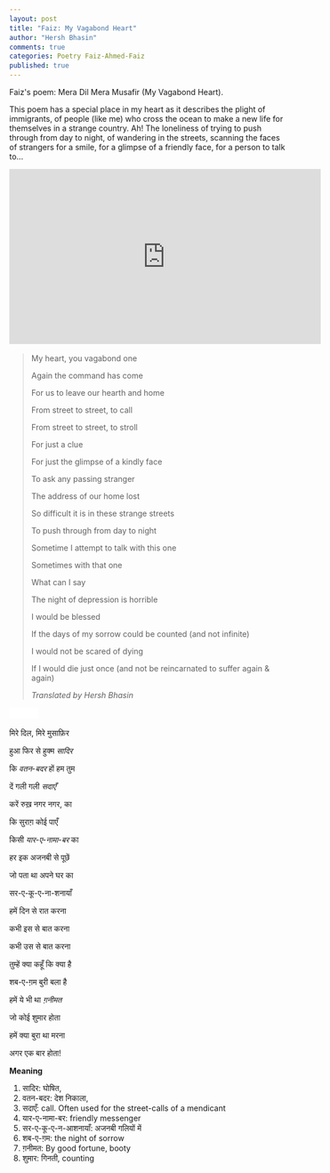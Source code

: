 ```yaml
---
layout: post
title: "Faiz: My Vagabond Heart"
author: "Hersh Bhasin"
comments: true
categories: Poetry Faiz-Ahmed-Faiz
published: true
---
```


Faiz's poem: Mera Dil Mera Musafir (My Vagabond Heart).

This poem has a special place in my heart as it describes the plight of immigrants, of people (like me) who cross the ocean to make a new life for themselves in a strange country. Ah! The loneliness of  trying to push through from day to night, of wandering in the streets, scanning the faces of strangers  for a smile, for a  glimpse of a friendly face, for a person to talk to...  



 <iframe width="560" height="315" src="https://www.youtube.com/embed/50XQd5t3M5Q" frameborder="0" allow="accelerometer; autoplay; encrypted-media; gyroscope; picture-in-picture" allowfullscreen></iframe>

> My heart, you vagabond one
>
> Again the command has come
>
> For us to  leave our hearth and home
>
> From street to street, to call
>
> From street to street, to stroll
>
> For just a  clue
>
> For just the glimpse of a kindly face
>
> To ask  any passing stranger
>
> The address of our  home lost
>
> So difficult it is in these strange streets
>
> To push through from day to night
>
> Sometime I attempt to talk with this one
>
> Sometimes with that one
>
> What can I say
>
> The  night of depression is horrible
>
> I would be blessed
>
> If the days of my sorrow could be counted (and not infinite)
>
> I would not be scared of dying
>
> If I would die just once (and not be reincarnated to suffer again & again)
>
> *Translated by Hersh Bhasin*

<img src="../assets/spacer.png" alt="Sahil Ludhianvi" style="width:52px;height:20px;">

मिरे दिल, मिरे मुसाफ़िर 

हुआ फिर से हुक्म *सादिर* 

कि *वतन-बदर* हों हम तुम 

दें गली गली *सदाएँ* 

करें रुख़ नगर नगर, का 

कि सुराग़ कोई पाएँ 

किसी *यार-ए-नामा-बर* का 

हर इक अजनबी से पूछें 

जो पता था अपने घर का 

सर-ए-कू-ए-ना-शनायाँ 

हमें दिन से रात करना 

कभी इस से बात करना 

कभी उस से बात करना 

तुम्हें क्या कहूँ कि क्या है 

शब-ए-ग़म बुरी बला है 

हमें ये भी था *ग़नीमत* 

जो कोई शुमार होता 

हमें क्या बुरा था मरना 

अगर एक बार होता! 

**Meaning**

1. सादिर: घोषित, 
2. वतन-बदर: देश निकाला, 
3. सदाएँ: call. Often used for the street-calls of a mendicant
4. यार-ए-नामा-बर: friendly messenger
5. सर-ए-कू-ए-न-आशनायाँ: अजनबी गलियों में
6. शब-ए-ग़म: the night of sorrow
7. ग़नीमत: By good fortune, booty
8. शुमार: गिनती, counting

 

